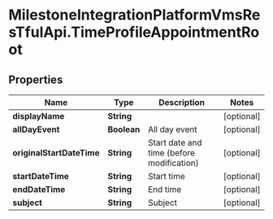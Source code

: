 # MilestoneIntegrationPlatformVmsResTfulApi.TimeProfileAppointmentRoot

## Properties
Name | Type | Description | Notes
------------ | ------------- | ------------- | -------------
**displayName** | **String** |  | [optional] 
**allDayEvent** | **Boolean** | All day event | [optional] 
**originalStartDateTime** | **String** | Start date and time (before modification) | [optional] 
**startDateTime** | **String** | Start time | [optional] 
**endDateTime** | **String** | End time | [optional] 
**subject** | **String** | Subject | [optional] 
